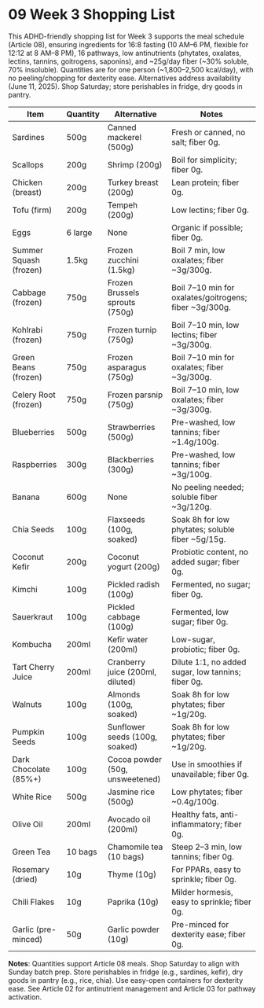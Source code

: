 # 09 Week 3 Shopping List

This ADHD-friendly shopping list for Week 3 supports the meal schedule (Article 08), ensuring ingredients for 16:8 fasting (10 AM–6 PM, flexible for 12:12 at 8 AM–8 PM), 16 pathways, low antinutrients (phytates, oxalates, lectins, tannins, goitrogens, saponins), and ~25g/day fiber (~30% soluble, 70% insoluble). Quantities are for one person (~1,800–2,500 kcal/day), with no peeling/chopping for dexterity ease. Alternatives address availability (June 11, 2025). Shop Saturday; store perishables in fridge, dry goods in pantry.

| **Item**                     | **Quantity** | **Alternative**                     | **Notes**                                   |
|------------------------------|--------------|-------------------------------------|---------------------------------------------|
| Sardines                     | 500g         | Canned mackerel (500g)             | Fresh or canned, no salt; fiber 0g.        |
| Scallops                     | 200g         | Shrimp (200g)                      | Boil for simplicity; fiber 0g.             |
| Chicken (breast)             | 200g         | Turkey breast (200g)               | Lean protein; fiber 0g.                    |
| Tofu (firm)                  | 200g         | Tempeh (200g)                      | Low lectins; fiber 0g.                     |
| Eggs                         | 6 large      | None                               | Organic if possible; fiber 0g.             |
| Summer Squash (frozen)       | 1.5kg        | Frozen zucchini (1.5kg)            | Boil 7 min, low oxalates; fiber ~3g/300g.  |
| Cabbage (frozen)             | 750g         | Frozen Brussels sprouts (750g)     | Boil 7–10 min for oxalates/goitrogens; fiber ~3g/300g. |
| Kohlrabi (frozen)            | 750g         | Frozen turnip (750g)               | Boil 7–10 min, low lectins; fiber ~3g/300g. |
| Green Beans (frozen)         | 750g         | Frozen asparagus (750g)            | Boil 7–10 min for oxalates; fiber ~3g/300g. |
| Celery Root (frozen)         | 750g         | Frozen parsnip (750g)              | Boil 7–10 min, low oxalates; fiber ~3g/300g. |
| Blueberries                  | 500g         | Strawberries (500g)                | Pre-washed, low tannins; fiber ~1.4g/100g. |
| Raspberries                  | 300g         | Blackberries (300g)                | Pre-washed, low tannins; fiber ~3g/100g.   |
| Banana                       | 600g         | None                               | No peeling needed; soluble fiber ~3g/120g. |
| Chia Seeds                   | 100g         | Flaxseeds (100g, soaked)           | Soak 8h for low phytates; soluble fiber ~5g/15g. |
| Coconut Kefir                | 200g         | Coconut yogurt (200g)              | Probiotic content, no added sugar; fiber 0g. |
| Kimchi                       | 100g         | Pickled radish (100g)              | Fermented, no sugar; fiber 0g.             |
| Sauerkraut                   | 100g         | Pickled cabbage (100g)             | Fermented, low sugar; fiber 0g.            |
| Kombucha                     | 200ml        | Kefir water (200ml)                | Low-sugar, probiotic; fiber 0g.            |
| Tart Cherry Juice            | 200ml        | Cranberry juice (200ml, diluted)   | Dilute 1:1, no added sugar, low tannins; fiber 0g. |
| Walnuts                      | 100g         | Almonds (100g, soaked)             | Soak 8h for low phytates; fiber ~1g/20g.   |
| Pumpkin Seeds                | 100g         | Sunflower seeds (100g, soaked)     | Soak 8h for low phytates; fiber ~1g/20g.   |
| Dark Chocolate (85%+)        | 100g         | Cocoa powder (50g, unsweetened)    | Use in smoothies if unavailable; fiber 0g. |
| White Rice                   | 500g         | Jasmine rice (500g)                | Low phytates; fiber ~0.4g/100g.            |
| Olive Oil                    | 200ml        | Avocado oil (200ml)                | Healthy fats, anti-inflammatory; fiber 0g. |
| Green Tea                    | 10 bags      | Chamomile tea (10 bags)            | Steep 2–3 min, low tannins; fiber 0g.      |
| Rosemary (dried)             | 10g          | Thyme (10g)                        | For PPARs, easy to sprinkle; fiber 0g.     |
| Chili Flakes                 | 10g          | Paprika (10g)                      | Milder hormesis, easy to sprinkle; fiber 0g. |
| Garlic (pre-minced)          | 50g          | Garlic powder (10g)                | Pre-minced for dexterity ease; fiber 0g.   |

**Notes**: Quantities support Article 08 meals. Shop Saturday to align with Sunday batch prep. Store perishables in fridge (e.g., sardines, kefir), dry goods in pantry (e.g., rice, chia). Use easy-open containers for dexterity ease. See Article 02 for antinutrient management and Article 03 for pathway activation.